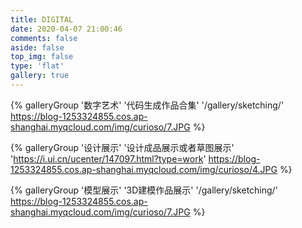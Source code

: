 ```yaml
---
title: DIGITAL
date: 2020-04-07 21:00:46
comments: false
aside: false
top_img: false
type: 'flat'
gallery: true
---
```

<div class="gallery-group-main">

{% galleryGroup '数字艺术' '代码生成作品合集' '/gallery/sketching/' https://blog-1253324855.cos.ap-shanghai.myqcloud.com/img/curioso/7.JPG  %}

{% galleryGroup '设计展示' '设计成品展示或者草图展示' 'https://i.ui.cn/ucenter/147097.html?type=work' https://blog-1253324855.cos.ap-shanghai.myqcloud.com/img/curioso/4.JPG %}


{% galleryGroup '模型展示' '3D建模作品展示' '/gallery/sketching/' https://blog-1253324855.cos.ap-shanghai.myqcloud.com/img/curioso/7.JPG  %}
</div>